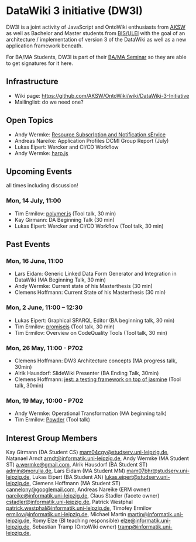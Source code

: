 # DataWiki 3 initiative (DW3I)

DW3I is a joint activity of JavaScript and OntoWiki enthusiasts from [AKSW](http://aksw.org) as well as Bachelor and Master students from [BIS/ULEI](http://bis.uni-leipzig.de) with the goal of an architecture / implementation of version 3 of the DataWiki as well as a new application framework beneath.

For BA/MA Students, DW3I is part of their [BA/MA Seminar](http://bis.informatik.uni-leipzig.de/de/Lehre/1314/) so they are able to get signatures for it here.

## Infrastructure

* Wiki page: https://github.com/AKSW/OntoWiki/wiki/DataWiki-3-Initiative
* Mailinglist: do we need one?

## Open Topics
* Andy Wermke: [Resource SubscrIption and Notification sErvice](https://github.com/rsine/rsine)
* Andreas Nareike: Application Profiles DCMI Group Report (July)
* Lukas Eipert: Wercker and CI/CD Workflow
* Andy Wermke: [harp.js](http://harpjs.com/)


## Upcoming Events

all times including discussion!

### Mon, 14 July, 11:00
* Tim Ermilov: [polymer.js](http://www.polymer-project.org/) (Tool talk, 30 min)
* Kay Girmann: DA Beginning Talk (30 min)
* Lukas Eipert: Wercker and CI/CD Workflow (Tool talk, 30 min)

## Past Events

### Mon, 16 June, 11:00
* Lars Eidam: Generic Linked Data Form Generator and Integration in DataWiki (MA Beginning Talk, 30 min)
* Andy Wermke: Current state of his Masterthesis (30 min)
* Clemens Hoffmann: Current State of his Masterthesis (30 min)

### Mon, 2 June, 11:00 – 12:30
* Lukas Eipert: Graphical SPARQL Editor (BA beginning talk, 30 min)
* Tim Ermilov: [promisejs](https://www.promisejs.org/) (Tool talk, 30 min)
* Tim Ermilov: Overview on CodeQuality Tools (Tool talk, 30 min)

### Mon, 26 May, 11:00 - P702
* Clemens Hoffmann: DW3 Architecture concepts (MA progress talk, 30min)
* Alrik Hausdorf: SlideWiki Presenter (BA Ending Talk, 30min)
* Clemens Hoffmann: [jest: a testing framework on top of jasmine](http://facebook.github.io/jest/index.html) (Tool talk, 30min)

### Mon, 19 May, 10:00 - P702
* Andy Wermke: Operational Transformation (MA beginning talk)
* Tim Ermilov: [Powder](https://github.com/yamalight/generator-powder) (Tool talk)

## Interest Group Members

Kay Girmann (DA Student CS) <mam04cgy@studserv.uni-leipzig.de>,
Natanael Arndt <arndt@informatik.uni-leipzig.de>,
Andy Wermke (MA Student ST) <a.wermke@gmail.com>,
Alrik Hausdorf (BA Student ST) <admin@morulia.de>,
Lars Eidam (MA Student MM) <mam07bhr@studserv.uni-leipzig.de>,
Lukas Eipert (BA Student AN) <lukas.eipert@studserv.uni-leipzig.de>,
Clemens Hoffmann (MA Student ST) <cannelony@googlemail.com>,
Andreas Nareike (ERM owner) <nareike@informatik.uni-leipzig.de>,
Claus Stadler (facete owner) <cstadler@informatik.uni-leipzig.de>,
Patrick Westphal <patrick.westphal@informatik.uni-leipzig.de>,
Timofey Ermilov <ermilov@informatik.uni-leipzig.de>,
Michael Martin <martin@informatik.uni-leipzig.de>,
Romy Elze (BI teaching responsible) <elze@informatik.uni-leipzig.de>,
Sebastian Tramp (OntoWiki owner) <tramp@informatik.uni-leipzig.de>,
